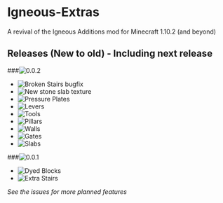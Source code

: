 # Igneous-Extras
A revival of the Igneous Additions mod for Minecraft 1.10.2 (and beyond)

## Releases (New to old) - Including next release


###![0.0.2](https://img.shields.io/badge/0.0.2-In_development_for_1.10.2_and_1.9%20%20%20%20%20-orange.svg?style=social)

 * ![Broken Stairs bugfix](https://img.shields.io/badge/Bugfix:_Broken_stairs-Complete-brightgreen.svg?style=plastic)
 * ![New stone slab texture](https://img.shields.io/badge/New_stone_slab_texture-Complete-brightgreen.svg?style=plastic)
 * ![Pressure Plates](https://img.shields.io/badge/Pressure_plates-Complete-brightgreen.svg?style=plastic)
 * ![Levers](https://img.shields.io/badge/Levers-Complete-brightgreen.svg?style=plastic)
 * ![Tools](https://img.shields.io/badge/Tools-Awaiting_textures_and_translations-yellow.svg?style=plastic)
 * ![Pillars](https://img.shields.io/badge/Pillars-Not_started-red.svg?style=plastic)
 * ![Walls](https://img.shields.io/badge/Walls-Not_started-red.svg?style=plastic)
 * ![Gates](https://img.shields.io/badge/Gates-Not_started-red.svg?style=plastic)
 * ![Slabs](https://img.shields.io/badge/Slabs-Delayed-red.svg?style=plastic)

###![0.0.1](https://img.shields.io/badge/0.0.1-Released_for_1.8%20%20%20%20%20-brightgreen.svg?style=social)

 * ![Dyed Blocks](https://img.shields.io/badge/Dyed_blocks-Complete-brightgreen.svg?style=plastic)
 * ![Extra Stairs](https://img.shields.io/badge/Extra_stairs-Complete-brightgreen.svg?style=plastic)

_See the issues for more planned features_
